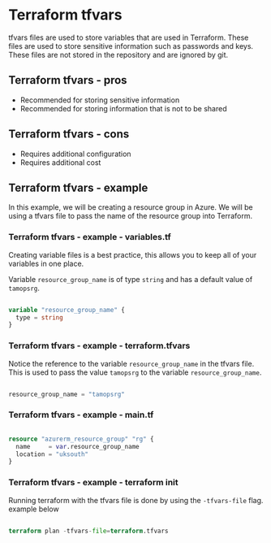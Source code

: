 # Terraform tfvars

tfvars files are used to store variables that are used in Terraform. These files are used to store sensitive information such as passwords and keys. These files are not stored in the repository and are ignored by git.

## Terraform tfvars - pros

- Recommended for storing sensitive information
- Recommended for storing information that is not to be shared

## Terraform tfvars - cons

- Requires additional configuration
- Requires additional cost

## Terraform tfvars - example

In this example, we will be creating a resource group in Azure. We will be using a tfvars file to pass the name of the resource group into Terraform.

### Terraform tfvars - example - variables.tf

Creating variable files is a best practice, this allows you to keep all of your variables in one place.

Variable `resource_group_name` is of type `string` and has a default value of `tamopsrg`.

```terraform

variable "resource_group_name" {
  type = string
}

```

### Terraform tfvars - example - terraform.tfvars

Notice the reference to the variable `resource_group_name` in the tfvars file. This is used to pass the value `tamopsrg` to the variable `resource_group_name`.

```terraform

resource_group_name = "tamopsrg"

```

### Terraform tfvars - example - main.tf

```terraform

resource "azurerm_resource_group" "rg" {
  name     = var.resource_group_name
  location = "uksouth"
}

```

### Terraform tfvars - example - terraform init

Running terraform with the tfvars file is done by using the `-tfvars-file` flag. example below

```terraform

terraform plan -tfvars-file=terraform.tfvars

```

